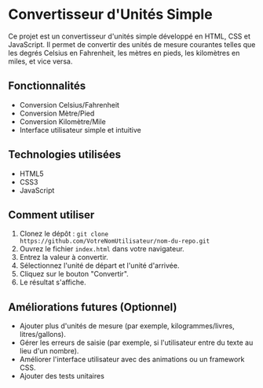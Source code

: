 # Convertisseur d'Unités Simple

Ce projet est un convertisseur d'unités simple développé en HTML, CSS et JavaScript. Il permet de convertir des unités de mesure courantes telles que les degrés Celsius en Fahrenheit, les mètres en pieds, les kilomètres en miles, et vice versa.

 ## Fonctionnalités

*   Conversion Celsius/Fahrenheit
*   Conversion Mètre/Pied
*   Conversion Kilomètre/Mile
*   Interface utilisateur simple et intuitive

## Technologies utilisées

*   HTML5
*   CSS3
*   JavaScript

## Comment utiliser

1.  Clonez le dépôt : `git clone https://github.com/VotreNomUtilisateur/nom-du-repo.git`
2.  Ouvrez le fichier `index.html` dans votre navigateur.
3.  Entrez la valeur à convertir.
4.  Sélectionnez l'unité de départ et l'unité d'arrivée.
5.  Cliquez sur le bouton "Convertir".
6.  Le résultat s'affiche.

## Améliorations futures (Optionnel)

*   Ajouter plus d'unités de mesure (par exemple, kilogrammes/livres, litres/gallons).
*   Gérer les erreurs de saisie (par exemple, si l'utilisateur entre du texte au lieu d'un nombre).
*   Améliorer l'interface utilisateur avec des animations ou un framework CSS.
* Ajouter des tests unitaires
